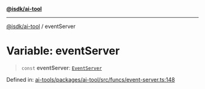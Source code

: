 [**@isdk/ai-tool**](../README.md)

***

[@isdk/ai-tool](../globals.md) / eventServer

# Variable: eventServer

> `const` **eventServer**: [`EventServer`](../classes/EventServer.md)

Defined in: [ai-tools/packages/ai-tool/src/funcs/event-server.ts:148](https://github.com/isdk/ai-tool.js/blob/a24331161aecd2d7bbd8dc9f9cd3d984871261cb/src/funcs/event-server.ts#L148)
